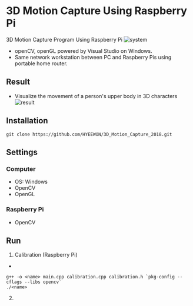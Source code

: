 # 3D Motion Capture Using Raspberry Pi
3D Motion Capture Program Using Raspberry Pi
![system](https://user-images.githubusercontent.com/38900338/104141795-daf02500-53fb-11eb-849d-937f17aed7b5.JPG)
* openCV, openGL powered by Visual Studio on Windows.
* Same network workstation between PC and Raspberry Pis using portable home router.

## Result
* Visualize the movement of a person's upper body in 3D characters
![result](https://user-images.githubusercontent.com/38900338/104141833-06730f80-53fc-11eb-9776-280511755f78.JPG)

## Installation
```
git clone https://github.com/HYEEWON/3D_Motion_Capture_2018.git
```
## Settings
### Computer
* OS: Windows
* OpenCV
* OpenGL
### Raspberry Pi
* OpenCV

## Run
1. Calibration (Raspberry Pi)
* 
```
g++ -o <name> main.cpp calibration.cpp calibration.h `pkg-config --cflags --libs opencv`
./<name>
```

2. 